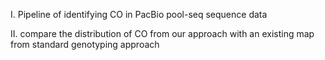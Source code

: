 I. Pipeline of identifying CO in PacBio pool-seq sequence data




II. compare the distribution of CO from our approach with an existing map from standard genotyping approach


